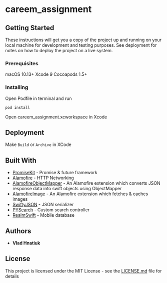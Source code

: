 # careem_assignment


## Getting Started

These instructions will get you a copy of the project up and running on your local machine for development and testing purposes. See deployment for notes on how to deploy the project on a live system.

### Prerequisites

macOS 10.13+
Xcode 9
Cocoapods 1.5+

### Installing

Open Podfile in terminal and run

```
pod install
```

Open careem_assignment.xcworkspace in Xcode 

## Deployment

Make `Build` or `Archive` in XCode

## Built With

* [PromiseKit](https://github.com/mxcl/PromiseKit) - Promise & future framework
* [Alamofire](https://github.com/Alamofire/Alamofire) - HTTP Networking
* [AlamofireObjectMapper]() - An Alamofire extension which converts JSON response data into swift objects using ObjectMapper
* [AlamofireImage]() - An Alamofire extension which fetches & caches images
* [SwiftyJSON](https://github.com/SwiftyJSON/SwiftyJSON) - JSON serializer
* [PYSearch](https://github.com/ko1o/PYSearch) - Custom search controller
* [RealmSwift](https://github.com/realm/realm-cocoa) - Mobile database

## Authors

* **Vlad Hnatiuk** 

## License

This project is licensed under the MIT License - see the [LICENSE.md](LICENSE.md) file for details
